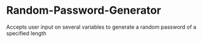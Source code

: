 # Random-Password-Generator
Accepts user input on several variables to generate a random password of a specified length
